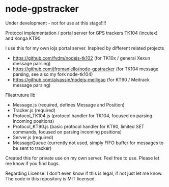 # node-gpstracker

Under development - not for use at this stage!!!!

Protocol implementation / portal server for GPS trackers TK104 (incutex) and Konga KT90

I use this for my own iojs portal server. Inspired by different related projects
- https://github.com/fvdm/nodejs-tk102 (for TK10x / general Xexun message parsing)
- https://github.com/jfromaniello/node-gpstracker (for TK104 message parsing, see also my fork node-tk104)
- https://github.com/alvassin/nodejs-meiligao (for KT90 / Meitrack message parsing)

Filestruture lib
- Message.js (required, defines Message and Position)
- Tracker.js (required)
- Protocol_TK104.js (protocol handler for TK104, focused on parsing incoming positions)
- Protocol_KT90.js (basic protocol handler for KT90, limited SET commands, focused on parsing incoming positions)
- Server.js (required)
- MessageQueue (currently not used, simply FIFO buffer for messages to be sent to tracker) 

Created this for private use on my own server. Feel free to use. Please let me know if you find bugs.

Regarding License: I don't even know if this is legal, if not just let me know. The code in this repository is MIT licensed.
